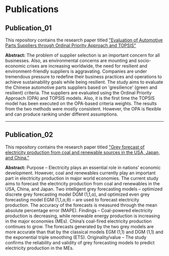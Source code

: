 # Publications

## Publication_01

This repository contains the research paper titled ["Evaluation of Automotive Parts Suppliers through Ordinal Priority Approach and TOPSIS"](https://doi.org/10.52812/msbd.37)

**Abstract:** The problem of supplier selection is an important concern for all businesses. Also, as environmental concerns are mounting and socio-economic crises are increasing worldwide, the need for resilient and environment-friendly suppliers is aggravating. Companies are under tremendous pressure to redefine their business practices and operations to achieve sustainability goals while being resilient. The study aims to evaluate the Chinese automotive parts suppliers based on 'gresilience' (green and resilient) criteria. The suppliers are evaluated using the Ordinal Priority Approach (OPA) and TOPSIS models. Also, it is the first time the TOPSIS model has been executed on the OPA-based criteria weights. The results from the two methods were mostly consistent. However, the OPA is flexible and can produce ranking under different assumptions.

---

## Publication_02

This repository contains the research paper titled ["Grey forecast of electricity production from coal and renewable sources in the USA, Japan, and China."](https://doi.org/10.1108/GS-10-2022-0107)

**Abstract:** Purpose – Electricity plays an essential role in nations’ economic development. However, coal and renewables currently play an important part in electricity production in major world economies. The current study aims to forecast the electricity production from coal and renewables in the USA, China, and Japan. Two intelligent grey forecasting models – optimized discrete grey forecasting model DGM (1,1,α), and optimized even grey forecasting model EGM (1,1,α,θ) – are used to forecast electricity production. The accuracy of the forecasts is measured through the mean absolute percentage error (MAPE). Findings – Coal-powered electricity production is decreasing, while renewable energy production is increasing in the major economies (MEs). China’s coal-fired electricity production continues to grow. The forecasts generated by the two grey models are more accurate than that by the classical models EGM (1,1) and DGM (1,1) and the exponential triple smoothing (ETS). Originality/value – The study confirms the reliability and validity of grey forecasting models to predict electricity production in the MEs.

